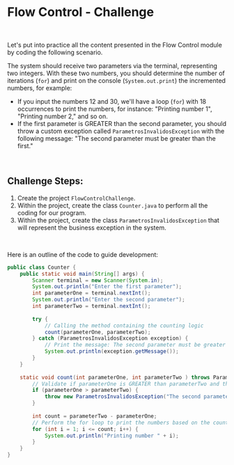 # Flow Control - Challenge
</br>

Let's put into practice all the content presented in the Flow Control module by coding the following scenario.
</br>

The system should receive two parameters via the terminal, representing two integers. With these two numbers, you should determine the number of iterations (`for`) and print on the console (`System.out.print`) the incremented numbers, for example:

- If you input the numbers 12 and 30, we'll have a loop (`for`) with 18 occurrences to print the numbers, for instance: "Printing number 1", "Printing number 2," and so on.
- If the first parameter is GREATER than the second parameter, you should throw a custom exception called `ParametrosInvalidosException` with the following message: "The second parameter must be greater than the first."
</br>

## Challenge Steps:

1. Create the project `FlowControlChallenge`.
2. Within the project, create the class `Counter.java` to perform all the coding for our program.
3. Within the project, create the class `ParametrosInvalidosException` that will represent the business exception in the system.
</br>

Here is an outline of the code to guide development:

```java
public class Counter {
    public static void main(String[] args) {
        Scanner terminal = new Scanner(System.in);
        System.out.println("Enter the first parameter");
        int parameterOne = terminal.nextInt();
        System.out.println("Enter the second parameter");
        int parameterTwo = terminal.nextInt();
        
        try {
            // Calling the method containing the counting logic
            count(parameterOne, parameterTwo);
        } catch (ParametrosInvalidosException exception) {
            // Print the message: The second parameter must be greater than the first
            System.out.println(exception.getMessage());
        }
    }
    
    static void count(int parameterOne, int parameterTwo ) throws ParametrosInvalidosException {
        // Validate if parameterOne is GREATER than parameterTwo and throw the exception
        if (parameterOne > parameterTwo) {
            throw new ParametrosInvalidosException("The second parameter must be greater than the first");
        }
        
        int count = parameterTwo - parameterOne;
        // Perform the for loop to print the numbers based on the count variable
        for (int i = 1; i <= count; i++) {
            System.out.println("Printing number " + i);
        }
    }
}
